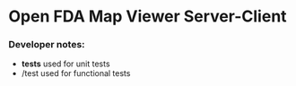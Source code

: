 # Open FDA Map Viewer Server-Client

### Developer notes:
- __tests__ used for unit tests
- /test used for functional tests
